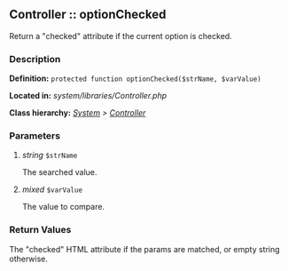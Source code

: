 
Controller :: optionChecked
-------------------------------------------

Return a "checked" attribute if the current option is checked.


### Description ###

**Definition:** `protected function optionChecked($strName, $varValue)`

**Located in:** *system/libraries/Controller.php*

**Class hierarchy:** *[System](../System.php) > [Controller](../Controller.php)*


### Parameters ###

1. *string* `$strName`

	The searched value.

1. *mixed* `$varValue`

	The value to compare.


### Return Values ###

The "checked" HTML attribute if the params are matched, or empty string otherwise.

